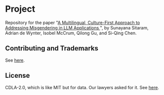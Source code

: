 # Project

Repository for the paper "[A Multilingual, Culture-First Approach to Addressing Misgendering in LLM Applications
](https://arxiv.org/abs/2503.20302)", by Sunayana Sitaram, Adrian de Wynter, Isobel McCrum, Qilong Gu, and Si-Qing Chen. 


## Contributing and Trademarks

See [here](CONTRIBUTING.md).

## License

CDLA-2.0, which is like MIT but for data. Our lawyers asked for it. See [here](LICENSE.md).
